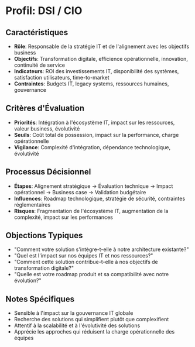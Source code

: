 # Profil: DSI / CIO

## Caractéristiques
- **Rôle**: Responsable de la stratégie IT et de l'alignement avec les objectifs business
- **Objectifs**: Transformation digitale, efficience opérationnelle, innovation, continuité de service
- **Indicateurs**: ROI des investissements IT, disponibilité des systèmes, satisfaction utilisateurs, time-to-market
- **Contraintes**: Budgets IT, legacy systems, ressources humaines, gouvernance

## Critères d'Évaluation
- **Priorités**: Intégration à l'écosystème IT, impact sur les ressources, valeur business, évolutivité
- **Seuils**: Coût total de possession, impact sur la performance, charge opérationnelle
- **Vigilance**: Complexité d'intégration, dépendance technologique, évolutivité

## Processus Décisionnel
- **Étapes**: Alignement stratégique → Évaluation technique → Impact opérationnel → Business case → Validation budgétaire
- **Influences**: Roadmap technologique, stratégie de sécurité, contraintes réglementaires
- **Risques**: Fragmentation de l'écosystème IT, augmentation de la complexité, impact sur les performances

## Objections Typiques
- "Comment votre solution s'intègre-t-elle à notre architecture existante?"
- "Quel est l'impact sur nos équipes IT et nos ressources?"
- "Comment cette solution contribue-t-elle à nos objectifs de transformation digitale?"
- "Quelle est votre roadmap produit et sa compatibilité avec notre évolution?"

## Notes Spécifiques
- Sensible à l'impact sur la gouvernance IT globale
- Recherche des solutions qui simplifient plutôt que complexifient
- Attentif à la scalabilité et à l'évolutivité des solutions
- Apprécie les approches qui réduisent la charge opérationnelle des équipes
